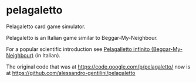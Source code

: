 pelagaletto
===========

Pelagaletto card game simulator. 

Pelagaletto is an Italian game similar to Beggar-My-Neighbour.

For a popular scientific introduction see [Pelagalletto infinito (Beggar-My-Neighbour)](https://sites.google.com/site/alessandrogentilini/pelagalletto-infinito-beggar-my-neighbour) (in Italian).

The original code that was at https://code.google.com/p/pelagaletto/ now is at https://github.com/alessandro-gentilini/pelagaletto
